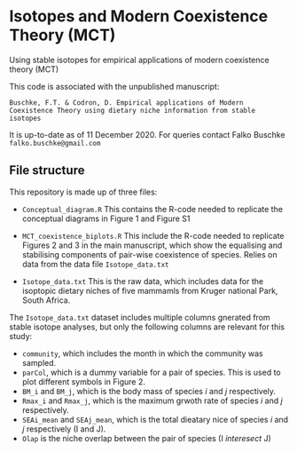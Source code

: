 # Isotopes and Modern Coexistence Theory (MCT)
Using stable isotopes for empirical applications of modern coexistence theory (MCT)

This code is associated with the unpublished manuscript:

`Buschke, F.T. & Codron, D. Empirical applications of Modern Coexistence Theory using dietary niche information from stable isotopes`

It is up-to-date as of 11 December 2020. For queries contact Falko Buschke `falko.buschke@gmail.com`

## File structure

This repository is made up of three files:

* `Conceptual_diagram.R`
This contains the R-code needed to replicate the conceptual diagrams in Figure 1 and Figure S1

* `MCT_coexistence_biplots.R`
This include the R-code needed to replicate Figures 2 and 3 in the main manuscript, which show the equalising and stabilising components of pair-wise coexistence of species. Relies on data from the data file `Isotope_data.txt`

* `Isotope_data.txt`
This is the raw data, which includes data for the isoptopic dietary niches of five mammamls from Kruger national Park, South Africa.

The `Isotope_data.txt` dataset includes multiple columns gnerated from stable isotope analyses, but only the following columns are relevant for this study:

  * `community`, which includes the month in which the community was sampled.
  * `parCol`, which is a dummy variable for a pair of species. This is used to plot different symbols in Figure 2.
  * `BM_i` and `BM_j`, which is the body mass of species *i* and *j* respectively.
  * `Rmax_i` and `Rmax_j`, which is the maximum grwoth rate of species *i* and *j* respectively.
  * `SEAi_mean` and `SEAj_mean`, which is the total dieatary nice of species *i* and *j* respectively (I and J).
  * `Olap` is the niche overlap between the pair of species (I *interesect* J)
  

